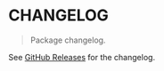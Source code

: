 # CHANGELOG

> Package changelog.

See [GitHub Releases](https://github.com/stdlib-js/math-base-special-tanh/releases) for the changelog.